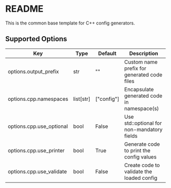 # README

This is the common base template for C++ config generators.

## Supported Options

| Key                      | Type      | Default    | Description                                 |
|--------------------------|-----------|------------|---------------------------------------------|
| options.output_prefix    | str       | ""         | Custom name prefix for generated code files |
| options.cpp.namespaces   | list[str] | ["config"] | Encapsulate generated code in namespace(s)  |
| options.cpp.use_optional | bool      | False      | Use std::optional for non-mandatory fields  |
| options.cpp.use_printer  | bool      | True       | Generate code to print the config values    |
| options.cpp.use_validate | bool      | False      | Create code to validate the loaded config   |
